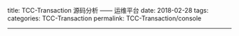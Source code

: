 title: TCC-Transaction 源码分析 —— 运维平台
date: 2018-02-28
tags:
categories: TCC-Transaction
permalink: TCC-Transaction/console

---